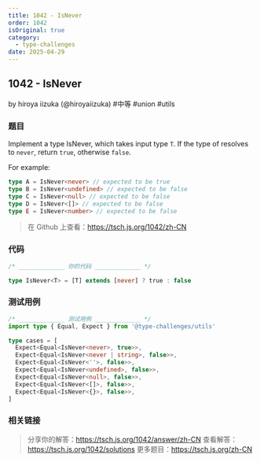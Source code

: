 ```yaml
---
title: 1042 - IsNever
order: 1042
isOriginal: true
category:
  - type-challenges
date: 2025-04-29
---
```


1042 - IsNever
-------
by hiroya iizuka (@hiroyaiizuka) #中等 #union #utils

### 题目

Implement a type IsNever, which takes input type `T`.
If the type of resolves to `never`, return `true`, otherwise `false`.

For example:

```ts
type A = IsNever<never> // expected to be true
type B = IsNever<undefined> // expected to be false
type C = IsNever<null> // expected to be false
type D = IsNever<[]> // expected to be false
type E = IsNever<number> // expected to be false
```

> 在 Github 上查看：https://tsch.js.org/1042/zh-CN

### 代码

```ts
/* _____________ 你的代码 _____________ */

type IsNever<T> = [T] extends [never] ? true : false

```

### 测试用例

```ts
/* _____________ 测试用例 _____________ */
import type { Equal, Expect } from '@type-challenges/utils'

type cases = [
  Expect<Equal<IsNever<never>, true>>,
  Expect<Equal<IsNever<never | string>, false>>,
  Expect<Equal<IsNever<''>, false>>,
  Expect<Equal<IsNever<undefined>, false>>,
  Expect<Equal<IsNever<null>, false>>,
  Expect<Equal<IsNever<[]>, false>>,
  Expect<Equal<IsNever<{}>, false>>,
]

```

### 相关链接

> 分享你的解答：https://tsch.js.org/1042/answer/zh-CN
> 查看解答：https://tsch.js.org/1042/solutions
> 更多题目：https://tsch.js.org/zh-CN
